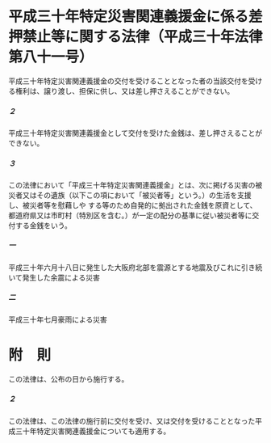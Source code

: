 # 平成三十年特定災害関連義援金に係る差押禁止等に関する法律（平成三十年法律第八十一号）
平成三十年特定災害関連義援金の交付を受けることとなった者の当該交付を受ける権利は、譲り渡し、担保に供し、又は差し押さえることができない。
##### ２
平成三十年特定災害関連義援金として交付を受けた金銭は、差し押さえることができない。
##### ３
この法律において「平成三十年特定災害関連義援金」とは、次に掲げる災害の被災者又はその遺族（以下この項において「被災者等」という。）の生活を支援し、被災者等を慰藉しや
する等のため自発的に拠出された金銭を原資として、都道府県又は市町村（特別区を含む。）が一定の配分の基準に従い被災者等に交付する金銭をいう。
##### 一
平成三十年六月十八日に発生した大阪府北部を震源とする地震及びこれに引き続いて発生した余震による災害
##### 二
平成三十年七月豪雨による災害
# 附　則
この法律は、公布の日から施行する。
##### ２
この法律は、この法律の施行前に交付を受け、又は交付を受けることとなった平成三十年特定災害関連義援金についても適用する。
